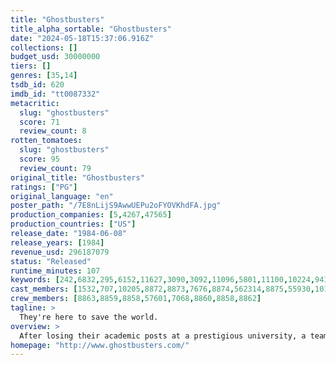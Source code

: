 ```yaml
---
title: "Ghostbusters"
title_alpha_sortable: "Ghostbusters"
date: "2024-05-18T15:37:06.916Z"
collections: []
budget_usd: 30000000
tiers: []
genres: [35,14]
tsdb_id: 620
imdb_id: "tt0087332"
metacritic:
  slug: "ghostbusters"
  score: 71
  review_count: 8
rotten_tomatoes:
  slug: "ghostbusters"
  score: 95
  review_count: 79
original_title: "Ghostbusters"
ratings: ["PG"]
original_language: "en"
poster_path: "/7E8nLijS9AwwUEPu2oFYOVKhdFA.jpg"
production_companies: [5,4267,47565]
production_countries: ["US"]
release_date: "1984-06-08"
release_years: [1984]
revenue_usd: 296187079
status: "Released"
runtime_minutes: 107
keywords: [242,6832,295,6152,11627,3090,3092,11096,5801,11100,10224,9410,9712,2035,12416,15043,33556,33637,33809,161306,162846,179431,288025,325761]
cast_members: [1532,707,10205,8872,8873,7676,8874,562314,8875,55930,101652,17488,51549,17396,60205,16418,84684,7672,65924,129458,82497,42545,176958]
crew_members: [8863,8859,8858,57601,7068,8860,8858,8862]
tagline: >
  They're here to save the world.
overview: >
  After losing their academic posts at a prestigious university, a team of parapsychologists goes into business as proton-pack-toting "ghostbusters" who exterminate ghouls, hobgoblins and supernatural pests of all stripes. An ad campaign pays off when a knockout cellist hires the squad to purge her swanky digs of demons that appear to be living in her refrigerator.
homepage: "http://www.ghostbusters.com/"
---
```

